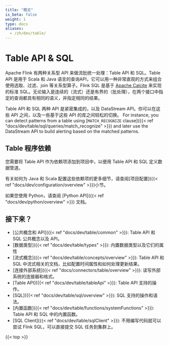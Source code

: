 ```yaml
---
title: "概览"
is_beta: false
weight: 1
type: docs
aliases:
  - /zh/dev/table/
---
```

<!--
Licensed to the Apache Software Foundation (ASF) under one
or more contributor license agreements.  See the NOTICE file
distributed with this work for additional information
regarding copyright ownership.  The ASF licenses this file
to you under the Apache License, Version 2.0 (the
"License"); you may not use this file except in compliance
with the License.  You may obtain a copy of the License at

  http://www.apache.org/licenses/LICENSE-2.0

Unless required by applicable law or agreed to in writing,
software distributed under the License is distributed on an
"AS IS" BASIS, WITHOUT WARRANTIES OR CONDITIONS OF ANY
KIND, either express or implied.  See the License for the
specific language governing permissions and limitations
under the License.
-->

# Table API & SQL

Apache Flink 有两种关系型 API 来做流批统一处理：Table API 和 SQL。Table API 是用于 Scala 和 Java 语言的查询API，它可以用一种非常直观的方式来组合使用选取、过滤、join 等关系型算子。Flink SQL 是基于 [Apache Calcite](https://calcite.apache.org) 来实现的标准 SQL。无论输入是连续的（流式）还是有界的（批处理），在两个接口中指定的查询都具有相同的语义，并指定相同的结果。

Table API 和 SQL 两种 API 是紧密集成的，以及 DataStream API。你可以在这些 API 之间，以及一些基于这些 API 的库之间轻松的切换。
For instance, you can detect patterns from a table using [`MATCH_RECOGNIZE` clause]({{< ref "docs/dev/table/sql/queries/match_recognize" >}})
and later use the DataStream API to build alerting based on the matched patterns.

## Table 程序依赖

您需要将 Table API 作为依赖项添加到项目中，以便用 Table API 和 SQL 定义数据管道。

有关如何为 Java 和 Scala 配置这些依赖项的更多细节，请查阅[项目配置]({{< ref "docs/dev/configuration/overview" >}})小节。

如果您使用 Python，请查阅 [Python API]({{< ref "docs/dev/python/overview" >}}) 文档。

接下来？
-----------------

* [公共概念和 API]({{< ref "docs/dev/table/common" >}}): Table API 和 SQL 公共概念以及 API。
* [数据类型]({{< ref "docs/dev/table/types" >}}): 内置数据类型以及它们的属性
* [流式概念]({{< ref "docs/dev/table/concepts/overview" >}}): Table API 和 SQL 中流式相关的文档，比如配置时间属性和如何处理更新结果。
* [连接外部系统]({{< ref "docs/connectors/table/overview" >}}): 读写外部系统的连接器和格式。
* [Table API]({{< ref "docs/dev/table/tableApi" >}}): Table API 支持的操作。
* [SQL]({{< ref "docs/dev/table/sql/overview" >}}): SQL 支持的操作和语法。
* [内置函数]({{< ref "docs/dev/table/functions/systemFunctions" >}}): Table API 和 SQL 中的内置函数。
* [SQL Client]({{< ref "docs/dev/table/sqlClient" >}}): 不用编写代码就可以尝试 Flink SQL，可以直接提交 SQL 任务到集群上。

{{< top >}}
